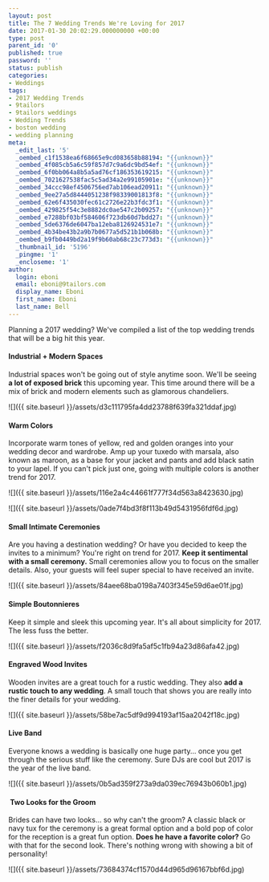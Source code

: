 ```yaml
---
layout: post
title: The 7 Wedding Trends We're Loving for 2017
date: 2017-01-30 20:02:29.000000000 +00:00
type: post
parent_id: '0'
published: true
password: ''
status: publish
categories:
- Weddings
tags:
- 2017 Wedding Trends
- 9tailors
- 9tailors weddings
- Wedding Trends
- boston wedding
- wedding planning
meta:
  _edit_last: '5'
  _oembed_c1f1538ea6f68665e9cd083658b88194: "{{unknown}}"
  _oembed_4f085cb5a6c59f857d7c9a6dc9bd54ef: "{{unknown}}"
  _oembed_6f0bb064a8b5a5ad76cf186353619215: "{{unknown}}"
  _oembed_7021627538fac5c5ad34a2e99105901e: "{{unknown}}"
  _oembed_34ccc98ef4506756ed7ab106ead20911: "{{unknown}}"
  _oembed_9ee27a5d8444051238f98339001813f8: "{{unknown}}"
  _oembed_62e6f435030fec61c2726e22b3fdc3f1: "{{unknown}}"
  _oembed_429825f54c3e8882dc0ae547c2b09257: "{{unknown}}"
  _oembed_e7288bf03bf584606f723db60d7bdd27: "{{unknown}}"
  _oembed_5de6376de6047ba12eba8126924531e7: "{{unknown}}"
  _oembed_4b34be43b2a9b7b0677a5d521b1b068b: "{{unknown}}"
  _oembed_b9fb0449bd2a19f9b60ab68c23c773d3: "{{unknown}}"
  _thumbnail_id: '5196'
  _pingme: '1'
  _encloseme: '1'
author:
  login: eboni
  email: eboni@9tailors.com
  display_name: Eboni
  first_name: Eboni
  last_name: Bell
---
```

Planning a 2017 wedding? We've compiled a list of the top wedding trends that will be a big hit this year.

#### Industrial + Modern Spaces

Industrial spaces won't be going out of style anytime soon. We'll be seeing **a lot of exposed brick** this upcoming year. This time around there will be a mix of brick and modern elements such as glamorous chandeliers.

![]({{ site.baseurl }}/assets/d3c111795fa4dd23788f639fa321ddaf.jpg)

#### Warm Colors

Incorporate warm tones of yellow, red and golden oranges into your wedding decor and wardrobe. Amp up your tuxedo with marsala, also known as maroon, as a base for your jacket and pants and add black satin to your lapel. If you can't pick just one, going with multiple colors is another trend for 2017.

![]({{ site.baseurl }}/assets/116e2a4c44661f777f34d563a8423630.jpg)

![]({{ site.baseurl }}/assets/0ade7f4bd3f8f113b49d5431956fdf6d.jpg)

#### Small Intimate Ceremonies

Are you having a destination wedding? Or have you decided to keep the invites to a minimum? You're right on trend for 2017. **Keep it sentimental with a small ceremony.** Small ceremonies allow you to focus on the smaller details. Also, your guests will feel super special to have received an invite.

![]({{ site.baseurl }}/assets/84aee68ba0198a7403f345e59d6ae01f.jpg)

#### Simple Boutonnieres

Keep it simple and sleek this upcoming year. It's all about simplicity for 2017. The less fuss the better.

![]({{ site.baseurl }}/assets/f2036c8d9fa5af5c1fb94a23d86afa42.jpg)

#### Engraved Wood Invites

Wooden invites are a great touch for a rustic wedding. They also **add a rustic touch to any wedding**. A small touch that shows you are really into the finer details for your wedding.

![]({{ site.baseurl }}/assets/58be7ac5df9d994193af15aa2042f18c.jpg)

#### Live Band

Everyone knows a wedding is basically one huge party... once you get through the serious stuff like the ceremony. Sure DJs are cool but 2017 is the year of the live band.

![]({{ site.baseurl }}/assets/0b5ad359f273a9da039ec76943b060b1.jpg)

####  Two Looks for the Groom

Brides can have two looks... so why can't the groom? A classic black or navy tux for the ceremony is a great formal option and a bold pop of color for the reception is a great fun option. **Does he have a favorite color?** Go with that for the second look. There's nothing wrong with showing a bit of personality!

![]({{ site.baseurl }}/assets/73684374cf1570d44d965d96167bbf6d.jpg)